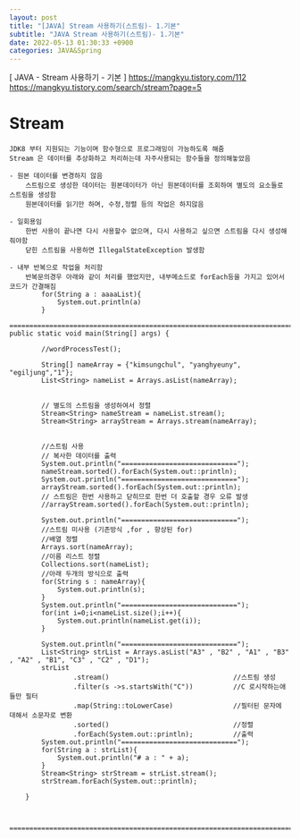 ```yaml
---
layout: post
title: "[JAVA] Stream 사용하기(스트림)- 1.기본"
subtitle: "JAVA Stream 사용하기(스트림)- 1.기본"
date: 2022-05-13 01:30:33 +0900
categories: JAVA&Spring
---
```

[ JAVA - Stream 사용하기 - 기본 ]
	https://mangkyu.tistory.com/112
	https://mangkyu.tistory.com/search/stream?page=5

# Stream
	JDK8 부터 지원되는 기능이며 함수형으로 프로그래밍이 가능하도록 해줌
	Stream 은 데이터를 추상화하고 처리하는데 자주사용되는 함수들을 정의해놓았음

	- 원본 데이터를 변경하지 않음
		스트림으로 생성한 데이터는 원본데이터가 아닌 원본데이터를 조회하여 별도의 요소들로 스트림을 생성함
		원본데이터를 읽기만 하며, 수정,정렬 등의 작업은 하지않음
	
	- 일회용임
		한번 사용이 끝나면 다시 사용할수 없으며, 다시 사용하고 싶으면 스트림을 다시 생성해줘야함
		닫힌 스트림을 사용하면 IllegalStateException 발생함

	- 내부 반복으로 작업을 처리함
		반복문의경우 아래와 같이 처리를 했었지만, 내부메소드로 forEach등을 가지고 있어서 코드가 간결해짐
			for(String a : aaaaList){
				System.out.println(a)
			}

	=================================================================================================================
	public static void main(String[] args) {

			//wordProcessTest();

			String[] nameArray = {"kimsungchul", "yanghyeuny", "egiljung","1"};
			List<String> nameList = Arrays.asList(nameArray);


			// 별도의 스트림을 생성하여서 정렬
			Stream<String> nameStream = nameList.stream();
			Stream<String> arrayStream = Arrays.stream(nameArray);


			//스트림 사용
			// 복사한 데이터를 출력
			System.out.println("=============================");
			nameStream.sorted().forEach(System.out::println);
			System.out.println("=============================");
			arrayStream.sorted().forEach(System.out::println);
			// 스트림은 한번 사용하고 닫히므로 한번 더 호출할 경우 오류 발생
			//arrayStream.sorted().forEach(System.out::println);

			System.out.println("=============================");
			//스트림 미사용 (기존방식 ,for , 향상된 for)
			//배열 정렬
			Arrays.sort(nameArray);
			//이름 리스트 정렬
			Collections.sort(nameList);
			//아래 두개의 방식으로 출력
			for(String s : nameArray){
				System.out.println(s);
			}
			System.out.println("=============================");
			for(int i=0;i<nameList.size();i++){
				System.out.println(nameList.get(i));
			}

			System.out.println("=============================");
			List<String> strList = Arrays.asList("A3" , "B2" , "A1" , "B3" , "A2" , "B1", "C3" , "C2" , "D1");
			strList
					.stream()                               //스트림 생성
					.filter(s ->s.startsWith("C"))          //C 로시작하는애들만 필터
					.map(String::toLowerCase)               //필터된 문자에 대해서 소문자로 변환
					.sorted()                               //정렬
					.forEach(System.out::println);          //출력
			System.out.println("=============================");
			for(String a : strList){
				System.out.println("# a : " + a);
			}
			Stream<String> strStream = strList.stream();
			strStream.forEach(System.out::println);

		}



	=================================================================================================================


	
